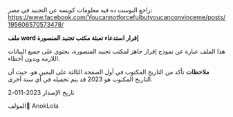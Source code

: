 راجع البوست ده فيه معلومات كويسه عن التجنيد في مصر: https://www.facebook.com/Youcannotforcefulbutyoucanconvinceme/posts/195606570573478/

**ملف word إقرار استدعاء تعبئة مكتب تجنيد المنصورة**

هذا الملف عبارة عن نموذج إقرار جاهز لمكتب تجنيد المنصورة، يحتوي على جميع البيانات اللازمة وبدون أخطاء.

**ملاحظات**
تأكد من التاريخ المكتوب في أول الصفحة الثالثة على اليمين هو، حيث أن التاريخ المكتوب هو 2023  قد يتم تحميله في أي سنة أخرى.

تاريخ الإصدار
2023-011-2

المؤلف
ِAnokLola
